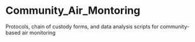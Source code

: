# Community_Air_Montoring
Protocols, chain of custody forms, and data analysis scripts for community-based air monitoring

